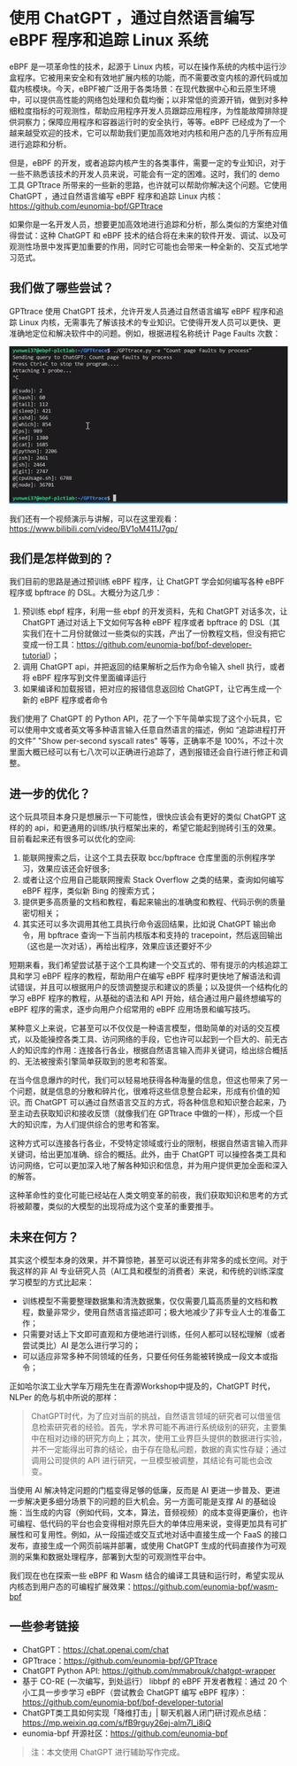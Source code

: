# 使用 ChatGPT ，通过自然语言编写 eBPF 程序和追踪 Linux 系统

eBPF 是一项革命性的技术，起源于 Linux 内核，可以在操作系统的内核中运行沙盒程序。它被用来安全和有效地扩展内核的功能，而不需要改变内核的源代码或加载内核模块。今天，eBPF被广泛用于各类场景：在现代数据中心和云原生环境中，可以提供高性能的网络包处理和负载均衡；以非常低的资源开销，做到对多种细粒度指标的可观测性，帮助应用程序开发人员跟踪应用程序，为性能故障排除提供洞察力；保障应用程序和容器运行时的安全执行，等等。eBPF 已经成为了一个越来越受欢迎的技术，它可以帮助我们更加高效地对内核和用户态的几乎所有应用进行追踪和分析。

但是，eBPF 的开发，或者追踪内核产生的各类事件，需要一定的专业知识，对于一些不熟悉该技术的开发人员来说，可能会有一定的困难。这时，我们的 demo 工具 GPTtrace 所带来的一些新的思路，也许就可以帮助你解决这个问题。它使用 ChatGPT ，通过自然语言编写 eBPF 程序和追踪 Linux 内核：<https://github.com/eunomia-bpf/GPTtrace>

如果你是一名开发人员，想要更加高效地进行追踪和分析，那么类似的方案绝对值得尝试：这种 ChatGPT 和 eBPF 技术的结合将在未来的软件开发、调试、以及可观测性场景中发挥更加重要的作用，同时它可能也会带来一种全新的、交互式地学习范式。

## 我们做了哪些尝试？

GPTtrace 使用 ChatGPT 技术，允许开发人员通过自然语言编写 eBPF 程序和追踪 Linux 内核，无需事先了解该技术的专业知识。它使得开发人员可以更快、更准确地定位和解决软件中的问题。例如，根据进程名称统计 Page Faults 次数：

![result](result.gif)

我们还有一个视频演示与讲解，可以在这里观看：[<https://www.bilibili.com/video/BV1oM411J7gp/>](https://www.bilibili.com/video/BV1oM411J7gp/)

## 我们是怎样做到的？

我们目前的思路是通过预训练 eBPF 程序，让 ChatGPT 学会如何编写各种 eBPF 程序或 bpftrace 的 DSL。大概分为这几步：

1. 预训练 ebpf 程序，利用一些 ebpf 的开发资料，先和 ChatGPT 对话多次，让 ChatGPT 通过对话上下文如何写各种 eBPF 程序或者 bpftrace 的 DSL（其实我们在十二月份就做过一些类似的实践，产出了一份教程文档，但没有把它变成一份工具：<https://github.com/eunomia-bpf/bpf-developer-tutorial>）；
2. 调用 ChatGPT api，并把返回的结果解析之后作为命令输入 shell 执行，或者将 eBPF 程序写到文件里面编译运行
3. 如果编译和加载报错，把对应的报错信息返回给 ChatGPT，让它再生成一个新的 eBPF 程序或者命令

我们使用了 ChatGPT 的 Python API，花了一个下午简单实现了这个小玩具，它可以使用中文或者英文等多种语言输入任意自然语言的描述，例如 “追踪进程打开的文件” "Show per-second syscall rates" 等等，正确率不是 100%，不过十次里面大概已经可以有七八次可以正确进行追踪了，遇到报错还会自行进行修正和调整。

## 进一步的优化？

这个玩具项目本身只是想展示一下可能性，很快应该会有更好的类似 ChatGPT 这样的的 api，和更通用的训练/执行框架出来的，希望它能起到抛砖引玉的效果。目前看起来还有很多可以优化的空间:

1. 能联网搜索之后，让这个工具去获取 bcc/bpftrace 仓库里面的示例程序学习，效果应该还会好很多;
2. 或者让这个应用自己能联网搜索 Stack Overflow 之类的结果，查询如何编写 eBPF 程序，类似新 Bing 的搜索方式；
3. 提供更多高质量的文档和教程，看起来输出的准确度和教程、代码示例的质量密切相关；
4. 其实还可以多次调用其他工具执行命令返回结果，比如说 ChatGPT 输出命令，用 bpftrace 查询一下当前内核版本和支持的 tracepoint，然后返回输出（这也是一次对话），再给出程序，效果应该还要好不少

短期来看，我们希望尝试基于这个工具构建一个交互式的、带有提示的内核追踪工具和学习 eBPF 程序的教程，帮助用户在编写 eBPF 程序时更快地了解语法和调试错误，并且可以根据用户的反馈调整提示和建议的质量；以及提供一个结构化的学习 eBPF 程序的教程，从基础的语法和 API 开始，结合通过用户最终想编写的 eBPF 程序的需求，逐步向用户介绍常用的 eBPF 应用场景和编写技巧。

某种意义上来说，它甚至可以不仅仅是一种语言模型，借助简单的对话的交互模式，以及能操控各类工具、访问网络的手段，它也许可以起到一个巨大的、前无古人的知识库的作用：连接各行各业，根据自然语言输入而非关键词，给出综合概括的、无法被搜索引擎简单获取到的思考和答案。

在当今信息爆炸的时代，我们可以轻易地获得各种海量的信息，但这也带来了另一个问题，就是信息的分散和碎片化，很难将这些信息整合起来，形成有价值的知识。而 ChatGPT 可以通过自然语言交互的方式，将各种信息和知识整合起来，乃至主动去获取知识和接收反馈（就像我们在 GPTtrace 中做的一样），形成一个巨大的知识库，为人们提供综合的思考和答案。

这种方式可以连接各行各业，不受特定领域或行业的限制，根据自然语言输入而非关键词，给出更加准确、综合的概括。此外，由于 ChatGPT 可以操控各类工具和访问网络，它可以更加深入地了解各种知识和信息，并为用户提供更加全面和深入的解答。

这种革命性的变化可能已经站在人类文明变革的前夜，我们获取知识和思考的方式将被颠覆，类似的大模型的出现将成为这个变革的重要推手。

## 未来在何方？

其实这个模型本身的效果，并不算惊艳，甚至可以说还有非常多的成长空间。对于我这样的非 AI 专业研究人员（AI工具和模型的消费者）来说，和传统的训练深度学习模型的方式比起来：

- 训练模型不需要整理数据集和清洗数据集，仅仅需要几篇高质量的文档和教程，数量非常少，使用自然语言描述即可；极大地减少了非专业人士的准备工作；
- 只需要对话上下文即可直观和方便地进行训练，任何人都可以轻松理解（或者尝试类比）AI 是怎么进行学习的；
- 可以适应非常多种不同领域的任务，只要任何任务能被转换成一段文本或指令；

正如哈尔滨工业大学车万翔先生在青源Workshop中提及的，ChatGPT 时代，NLPer 的危与机中所说的那样：

> ChatGPT时代，为了应对当前的挑战，自然语言领域的研究者可以借鉴信息检索研究者的经验。首先，学术界可能不再进行系统级别的研究，主要集中在相对边缘的研究方向上；其次，使用工业界巨头提供的数据进行实验，并不一定能得出可靠的结论，由于存在隐私问题，数据的真实性存疑；通过调用公司提供的 API 进行研究，一旦模型被调整，其结论有可能也会改变。

当使用 AI 解决特定问题的门槛变得足够的低廉，反而是 AI 更进一步普及、更进一步解决更多细分场景下的问题的巨大机会。另一方面可能是支撑 AI 的基础设施：当生成的内容（例如代码，文本，算法，音频视频）的成本变得更廉价，也许可编程、低代码的平台也会变得相对原先巨大的单体应用来说，变得更加具有可扩展性和可复用性。例如，从一段描述或交互式地对话中直接生成一个 FaaS 的接口发布，直接生成一个网页前端并部署，或使用 ChatGPT 生成的代码直接作为可观测的采集和数据处理程序，部署到大型的可观测性平台中。

我们现在也在探索一些 eBPF 和 Wasm 结合的编译工具链和运行时，希望实现从内核态到用户态的可编程扩展效果：<https://github.com/eunomia-bpf/wasm-bpf>

## 一些参考链接

- ChatGPT：<https://chat.openai.com/chat>
- GPTtrace：<https://github.com/eunomia-bpf/GPTtrace>
- ChatGPT Python API: <https://github.com/mmabrouk/chatgpt-wrapper>
- 基于 CO-RE (一次编写，到处运行） libbpf 的 eBPF 开发者教程：通过 20 个小工具一步步学习 eBPF（尝试教会 ChatGPT 编写 eBPF 程序）：<https://github.com/eunomia-bpf/bpf-developer-tutorial>
- ChatGPT类工具如何实现「降维打击」| 聊天机器人闭门研讨观点总结：<https://mp.weixin.qq.com/s/fB9rguy26ej-alm7l_i8iQ>
- eunomia-bpf 开源社区：<https://github.com/eunomia-bpf>

> 注：本文使用 ChatGPT 进行辅助写作完成。
